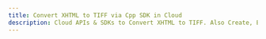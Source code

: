 ---title: Convert XHTML to TIFF via Cpp SDK in Clouddescription: Cloud APIs & SDKs to Convert XHTML to TIFF. Also Create, Edit & Render Microsoft Word & OpenOffice documents in the Cloud.---